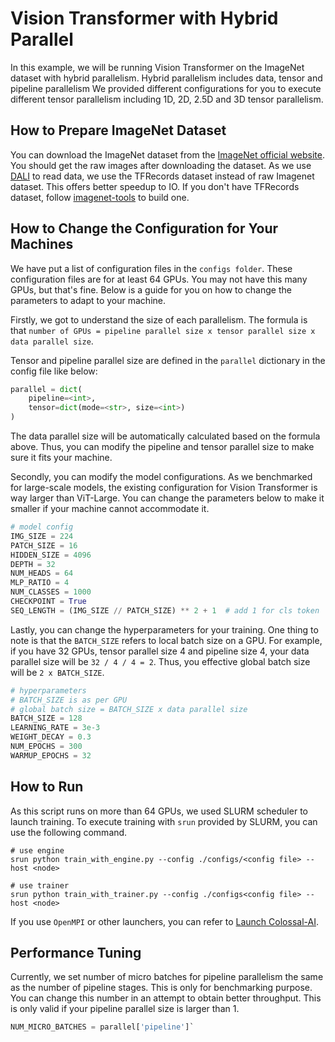 # Vision Transformer with Hybrid Parallel

In this example, we will be running Vision Transformer on the ImageNet dataset with hybrid parallelism. 
Hybrid parallelism includes data, tensor and pipeline parallelism
We provided different configurations for you to execute different tensor parallelism including 1D, 2D, 2.5D and 3D tensor parallelism.

## How to Prepare ImageNet Dataset

You can download the ImageNet dataset from the [ImageNet official website](https://www.image-net.org/download.php). You should get the raw images after downloading the dataset. As we use [DALI](https://github.com/NVIDIA/DALI) to read data, we use the TFRecords dataset instead of raw Imagenet dataset. This offers better speedup to IO. If you don't have TFRecords dataset, follow [imagenet-tools](https://github.com/ver217/imagenet-tools) to build one.


## How to Change the Configuration for Your Machines

We have put a list of configuration files in the `configs folder`. These 
configuration files are for at least 64 GPUs. 
You may not have this many GPUs, but that's fine. Below is a guide for you on how to change the parameters to adapt to your machine.

Firstly, we got to understand the size of each parallelism. The formula is that `number of GPUs = pipeline parallel size x tensor parallel size x data parallel size`.

Tensor and pipeline parallel size are defined in the `parallel` dictionary in the config file like below:

```python
parallel = dict(
    pipeline=<int>,
    tensor=dict(mode=<str>, size=<int>)
)
```
The data parallel size will be automatically calculated based on the formula above. 
Thus, you can modify the pipeline and tensor parallel size to make sure it fits your machine.

Secondly, you can modify the model configurations. As we benchmarked for large-scale models, the existing configuration for Vision Transformer is way larger than ViT-Large. You can change the parameters below to make it smaller if your machine cannot accommodate it.

```python
# model config
IMG_SIZE = 224
PATCH_SIZE = 16
HIDDEN_SIZE = 4096
DEPTH = 32
NUM_HEADS = 64
MLP_RATIO = 4
NUM_CLASSES = 1000
CHECKPOINT = True
SEQ_LENGTH = (IMG_SIZE // PATCH_SIZE) ** 2 + 1  # add 1 for cls token

```

Lastly, you can change the hyperparameters for your training. 
One thing to note is that the `BATCH_SIZE` refers to local batch size on a GPU.
For example, if you have 32 GPUs, tensor parallel size 4 and pipeline size 4, your data parallel size will be `32 / 4 / 4 = 2`. Thus, you effective global batch size will be `2 x BATCH_SIZE`. 

```python
# hyperparameters
# BATCH_SIZE is as per GPU
# global batch size = BATCH_SIZE x data parallel size
BATCH_SIZE = 128
LEARNING_RATE = 3e-3
WEIGHT_DECAY = 0.3
NUM_EPOCHS = 300
WARMUP_EPOCHS = 32

```

## How to Run

As this script runs on more than 64 GPUs, we used SLURM scheduler to launch training. 
To execute training with `srun` provided by SLURM, you can use the following command.

```
# use engine
srun python train_with_engine.py --config ./configs/<config file> --host <node>

# use trainer
srun python train_with_trainer.py --config ./configs<config file> --host <node>
```

If you use `OpenMPI` or other launchers, you can refer to [Launch Colossal-AI](https://colossalai.org/tutorials/basic_tutorials/launch_colossalai).

## Performance Tuning

Currently, we set number of micro batches for pipeline parallelism the same as the number of pipeline stages. 
This is only for benchmarking purpose. You can change this number in an attempt to obtain better throughput. 
This is only valid if your pipeline parallel size is larger than 1.

```python
NUM_MICRO_BATCHES = parallel['pipeline']`
```
